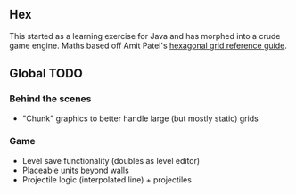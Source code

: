 ## Hex

This started as a learning exercise for Java and has morphed into a crude game engine. Maths based off Amit Patel's [hexagonal grid reference guide](https://www.redblobgames.com/grids/hexagons/).

## Global TODO

### Behind the scenes
- "Chunk" graphics to better handle large (but mostly static) grids

### Game
- Level save functionality (doubles as level editor)
- Placeable units beyond walls
- Projectile logic (interpolated line) + projectiles



